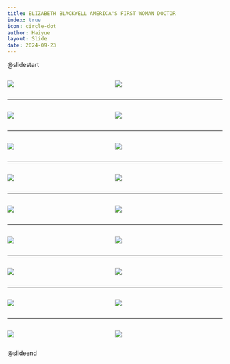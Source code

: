 ```yaml
---
title: ELIZABETH BLACKWELL AMERICA'S FIRST WOMAN DOCTOR
index: true
icon: circle-dot
author: Haiyue
layout: Slide
date: 2024-09-23
---
```

 
@slidestart

<div style="display:flex">
<div style="flex:1">

![](https://raw.githubusercontent.com/yclord/reading/refs/heads/master/english/Level-T/ELIZABETH%20BLACKWELL%20AMERICA'S%20FIRST%20WOMAN%20DOCTOR/001.webp)
</div>
<div style="flex:1">

![](https://raw.githubusercontent.com/yclord/reading/refs/heads/master/english/Level-T/ELIZABETH%20BLACKWELL%20AMERICA'S%20FIRST%20WOMAN%20DOCTOR/002.webp)
</div>
</div>

---

<div style="display:flex">
<div style="flex:1">

![](https://raw.githubusercontent.com/yclord/reading/refs/heads/master/english/Level-T/ELIZABETH%20BLACKWELL%20AMERICA'S%20FIRST%20WOMAN%20DOCTOR/003.webp)
</div>
<div style="flex:1">

![](https://raw.githubusercontent.com/yclord/reading/refs/heads/master/english/Level-T/ELIZABETH%20BLACKWELL%20AMERICA'S%20FIRST%20WOMAN%20DOCTOR/004.webp)
</div>
</div>

---

<div style="display:flex">
<div style="flex:1">

![](https://raw.githubusercontent.com/yclord/reading/refs/heads/master/english/Level-T/ELIZABETH%20BLACKWELL%20AMERICA'S%20FIRST%20WOMAN%20DOCTOR/005.webp)
</div>
<div style="flex:1">

![](https://raw.githubusercontent.com/yclord/reading/refs/heads/master/english/Level-T/ELIZABETH%20BLACKWELL%20AMERICA'S%20FIRST%20WOMAN%20DOCTOR/006.webp)
</div>
</div>

---

<div style="display:flex">
<div style="flex:1">

![](https://raw.githubusercontent.com/yclord/reading/refs/heads/master/english/Level-T/ELIZABETH%20BLACKWELL%20AMERICA'S%20FIRST%20WOMAN%20DOCTOR/007.webp)
</div>
<div style="flex:1">

![](https://raw.githubusercontent.com/yclord/reading/refs/heads/master/english/Level-T/ELIZABETH%20BLACKWELL%20AMERICA'S%20FIRST%20WOMAN%20DOCTOR/008.webp)
</div>
</div>

---

<div style="display:flex">
<div style="flex:1">

![](https://raw.githubusercontent.com/yclord/reading/refs/heads/master/english/Level-T/ELIZABETH%20BLACKWELL%20AMERICA'S%20FIRST%20WOMAN%20DOCTOR/009.webp)
</div>
<div style="flex:1">

![](https://raw.githubusercontent.com/yclord/reading/refs/heads/master/english/Level-T/ELIZABETH%20BLACKWELL%20AMERICA'S%20FIRST%20WOMAN%20DOCTOR/010.webp)
</div>
</div>

---

<div style="display:flex">
<div style="flex:1">

![](https://raw.githubusercontent.com/yclord/reading/refs/heads/master/english/Level-T/ELIZABETH%20BLACKWELL%20AMERICA'S%20FIRST%20WOMAN%20DOCTOR/011.webp)
</div>
<div style="flex:1">

![](https://raw.githubusercontent.com/yclord/reading/refs/heads/master/english/Level-T/ELIZABETH%20BLACKWELL%20AMERICA'S%20FIRST%20WOMAN%20DOCTOR/012.webp)
</div>
</div>

---

<div style="display:flex">
<div style="flex:1">

![](https://raw.githubusercontent.com/yclord/reading/refs/heads/master/english/Level-T/ELIZABETH%20BLACKWELL%20AMERICA'S%20FIRST%20WOMAN%20DOCTOR/013.webp)
</div>
<div style="flex:1">

![](https://raw.githubusercontent.com/yclord/reading/refs/heads/master/english/Level-T/ELIZABETH%20BLACKWELL%20AMERICA'S%20FIRST%20WOMAN%20DOCTOR/014.webp)
</div>
</div>

---

<div style="display:flex">
<div style="flex:1">

![](https://raw.githubusercontent.com/yclord/reading/refs/heads/master/english/Level-T/ELIZABETH%20BLACKWELL%20AMERICA'S%20FIRST%20WOMAN%20DOCTOR/015.webp)
</div>
<div style="flex:1">

![](https://raw.githubusercontent.com/yclord/reading/refs/heads/master/english/Level-T/ELIZABETH%20BLACKWELL%20AMERICA'S%20FIRST%20WOMAN%20DOCTOR/016.webp)
</div>
</div>

---

<div style="display:flex">
<div style="flex:1">

![](https://raw.githubusercontent.com/yclord/reading/refs/heads/master/english/Level-T/ELIZABETH%20BLACKWELL%20AMERICA'S%20FIRST%20WOMAN%20DOCTOR/017.webp)
</div>
<div style="flex:1">

![](https://raw.githubusercontent.com/yclord/reading/refs/heads/master/english/Level-T/ELIZABETH%20BLACKWELL%20AMERICA'S%20FIRST%20WOMAN%20DOCTOR/018.webp)
</div>
</div>

@slideend